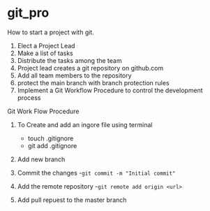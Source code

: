 # git_pro

How to start a project with git.

1. Elect a Project Lead
1. Make a list of tasks
1. Distribute the tasks among the team
1. Project lead creates a git repository on github.com
1. Add all team members to the repository
1. protect the main branch with branch protection rules
1. Implement a Git Workflow Procedure to control the development process

Git Work Flow Procedure 

1. To Create and add an ingore file using terminal
   * touch .gitignore
   * git add .gitignore

2. Add new branch
   
3. Commit the changes
	-``` git commit -m "Initial commit" ```

4. Add the remote repository
	-``` git remote add origin <url> ```

5. Add pull repuest to the master branch
